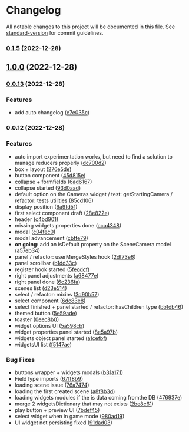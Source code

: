 # Changelog

All notable changes to this project will be documented in this file. See [standard-version](https://github.com/conventional-changelog/standard-version) for commit guidelines.

### [0.1.5](https://github.com/mokkapps/changelog-generator-demo/compare/v1.0.0...v0.1.5) (2022-12-28)

## [1.0.0](https://github.com/mokkapps/changelog-generator-demo/compare/v0.0.13...v1.0.0) (2022-12-28)

### [0.0.13](https://github.com/mokkapps/changelog-generator-demo/compare/v0.0.12...v0.0.13) (2022-12-28)


### Features

* add auto changelog ([e7e035c](https://github.com/mokkapps/changelog-generator-demo/commits/e7e035ca1a949d8b5609181a9785a366066733bf))

### 0.0.12 (2022-12-28)


### Features

* auto import experimentation works, but need to find a solution to manage reducers properly ([dc700d2](https://github.com/mokkapps/changelog-generator-demo/commits/dc700d229423261a97e35b7264ccd4bbceb1d248))
* box + layout ([276e5de](https://github.com/mokkapps/changelog-generator-demo/commits/276e5de191a1bdea32819980470a23a2d3abafe1))
* button component ([45d815e](https://github.com/mokkapps/changelog-generator-demo/commits/45d815e32ff30a8aed9e58537087c67d4d8c03e1))
* collapse + formfields ([6ad6167](https://github.com/mokkapps/changelog-generator-demo/commits/6ad61679ed4fb7efc3a8559e6582c0ee93e85b61))
* collapse started ([93d0aad](https://github.com/mokkapps/changelog-generator-demo/commits/93d0aad6cbf9090b0ef7ec50c732e66a583268b6))
* default option on the Cameras widget / test: getStartingCamera / refactor: tests utilities ([85cd106](https://github.com/mokkapps/changelog-generator-demo/commits/85cd106989922668c3ee241212cdc49035b6ab5f))
* display position ([6a9fd51](https://github.com/mokkapps/changelog-generator-demo/commits/6a9fd5138a69bdc87fe4542136e321ad6dd8e3d5))
* first select component draft ([28e822e](https://github.com/mokkapps/changelog-generator-demo/commits/28e822e2a954414d100b919a702a6b5c78db6b2c))
* header ([c4bd901](https://github.com/mokkapps/changelog-generator-demo/commits/c4bd901886debfc8d9f3f503f1529205d87c194c))
* missing widgets properties done ([cca4348](https://github.com/mokkapps/changelog-generator-demo/commits/cca43486859a329c779f42445aab01fd6cc41274))
* modal ([c04fec0](https://github.com/mokkapps/changelog-generator-demo/commits/c04fec04f48c36527007c51ae6905224f5fb2e2c))
* modal advancement ([cbffe79](https://github.com/mokkapps/changelog-generator-demo/commits/cbffe79bde57453fbb59b9ec73a9a27974e70ef3))
* **on going:** add an isDefault property on the SceneCamera model ([a57eb34](https://github.com/mokkapps/changelog-generator-demo/commits/a57eb3488cd372a5643848ed4180f0651a863072))
* panel / refactor: userMergeStyles hook ([2df73e6](https://github.com/mokkapps/changelog-generator-demo/commits/2df73e6c371d750c609dc85f58a742b73f7c2051))
* panel scrollbar ([b1dd33c](https://github.com/mokkapps/changelog-generator-demo/commits/b1dd33c26636546527b4171531b2b90c8a97c619))
* register hook started ([5fecdcf](https://github.com/mokkapps/changelog-generator-demo/commits/5fecdcfa2764b0fb20d9121a85ae4543780242b7))
* right panel adjustments ([a68477e](https://github.com/mokkapps/changelog-generator-demo/commits/a68477ecfeb3fdc93d7170303fb425fd6b17a1b8))
* right panel done ([6c236fa](https://github.com/mokkapps/changelog-generator-demo/commits/6c236fa5216ebfe70491073a07bff3a252eb01ae))
* scenes list ([d23e514](https://github.com/mokkapps/changelog-generator-demo/commits/d23e5147c463d174445356cb4af07cf4dcfb6166))
* select / refactor: mixins ([3d90b57](https://github.com/mokkapps/changelog-generator-demo/commits/3d90b57357a060b7f47902fb6410aa5658162b7f))
* select component ([6dc83e8](https://github.com/mokkapps/changelog-generator-demo/commits/6dc83e8486476bc98f6ca5bd8604c5b762d89747))
* select finished + panel started / refactor: hasChildren type ([bb1db46](https://github.com/mokkapps/changelog-generator-demo/commits/bb1db468dc51e4115858f75ecf83480e37e67d06))
* themed button ([5e59ade](https://github.com/mokkapps/changelog-generator-demo/commits/5e59ade0ee66a74c8b88c1ea1c5944e9c1a92689))
* toaster ([0eec8b0](https://github.com/mokkapps/changelog-generator-demo/commits/0eec8b017c82a78125985a9bb4f34c202b072c3e))
* widget options UI ([5a598cb](https://github.com/mokkapps/changelog-generator-demo/commits/5a598cb6b11212c015c804d43dceae6bfda3ce72))
* widget properties panel started ([8e5a97b](https://github.com/mokkapps/changelog-generator-demo/commits/8e5a97bc6d19f048695d5cfcda6a373625e8ef44))
* widgets object panel started ([a1cefbf](https://github.com/mokkapps/changelog-generator-demo/commits/a1cefbff678ad799a30a64f0a73aaea658aed501))
* widgetsUI list ([f5147ae](https://github.com/mokkapps/changelog-generator-demo/commits/f5147aec41adac2c337a10a90b86842dc95b10fd))


### Bug Fixes

* buttons wrapper + widgets modals ([b31a171](https://github.com/mokkapps/changelog-generator-demo/commits/b31a171be973519a8485a5496901090ad48af95e))
* FieldType imports ([67ff8b9](https://github.com/mokkapps/changelog-generator-demo/commits/67ff8b9906cb71862f48a26ac0b52831039432c5))
* loading scene issue ([76a7474](https://github.com/mokkapps/changelog-generator-demo/commits/76a74742edcb5dd02f1181723d08125e4d2e78b4))
* loading the first created scene ([a8f8b3d](https://github.com/mokkapps/changelog-generator-demo/commits/a8f8b3d2b054751d280295016905fdc517f285ce))
* loading widgets modules if the is data coming fromthe DB ([476937e](https://github.com/mokkapps/changelog-generator-demo/commits/476937e63d11665f5b13ca6cc3748b438b9c9c42))
* merge 2 widgetsDictionary that may not exists ([2be8c61](https://github.com/mokkapps/changelog-generator-demo/commits/2be8c615f24acf73fa621fe21ec041b9e5184700))
* play button + preview UI ([7bdef45](https://github.com/mokkapps/changelog-generator-demo/commits/7bdef4524a8947db1364a52b203d6628c2199687))
* select widget when in game mode ([980ad19](https://github.com/mokkapps/changelog-generator-demo/commits/980ad195e79052d08fd8f0e22504595595ce5551))
* UI widget not persisting fixed ([91dad03](https://github.com/mokkapps/changelog-generator-demo/commits/91dad03c970fedcdfe7778f0f093c861bc51480f))
